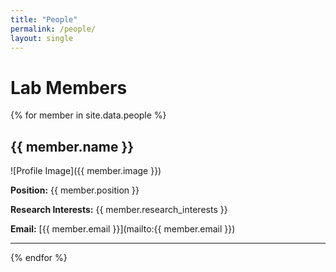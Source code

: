 ```yaml
---
title: "People"
permalink: /people/
layout: single
---
```


# Lab Members

{% for member in site.data.people %}
## {{ member.name }}

![Profile Image]({{ member.image }})

**Position:** {{ member.position }}

**Research Interests:** {{ member.research_interests }}

**Email:** [{{ member.email }}](mailto:{{ member.email }})

---
{% endfor %}
